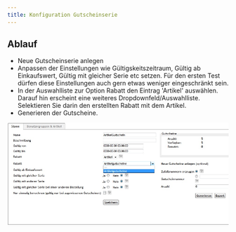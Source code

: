 ```yaml
---
title: Konfiguration Gutscheinserie
---
```


## Ablauf

* Neue Gutscheinserie anlegen 
* Anpassen der Einstellungen wie G&uuml;ltigskeitszeitraum, G&uuml;ltig ab Einkaufswert, G&uuml;ltig mit gleicher Serie  etc setzen. F&uuml;r den ersten
Test d&uuml;rfen diese Einstellungen auch gern etwas weniger eingeschr&auml;nkt sein. 
* In der Auswahlliste zur Option Rabatt den Eintrag 'Artikel' ausw&auml;hlen. Darauf hin erscheint eine weiteres Dropdownfeld/Auswahlliste.
Selektieren Sie darin den erstellten Rabatt mit dem Artikel.
* Generieren der Gutscheine.
  

![](../../media/Admin_Gutscheinserien.jpg)